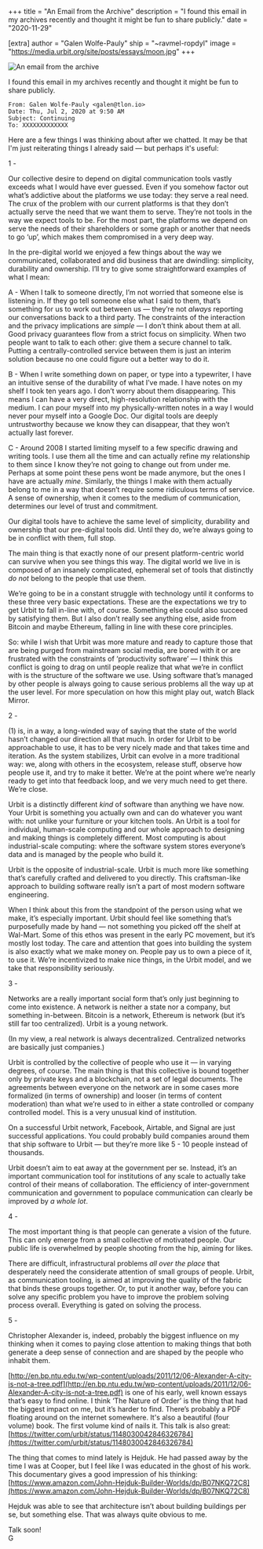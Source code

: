 +++
title = "An Email from the Archive"
description = "I found this email in my archives recently and thought it might be fun to share publicly."
date = "2020-11-29"

[extra]
author = "Galen Wolfe-Pauly"
ship = "~ravmel-ropdyl"
image = "https://media.urbit.org/site/posts/essays/moon.jpg"
+++

![An email from the archive](https://media.urbit.org/site/posts/essays/moon.jpg)

I found this email in my archives recently and thought it might be fun to share publicly.

```
From: Galen Wolfe-Pauly <galen@tlon.io>
Date: Thu, Jul 2, 2020 at 9:50 AM
Subject: Continuing
To: XXXXXXXXXXXXX
```

Here are a few things I was thinking about after we chatted. It may be that I'm just reiterating things I already said — but perhaps it's useful:

1 -

Our collective desire to depend on digital communication tools vastly exceeds what I would have ever guessed. Even if you somehow factor out what’s addictive about the platforms we use today: they serve a real need. The crux of the problem with our current platforms is that they don’t actually serve the need that we want them to serve. They’re not tools in the way we expect tools to be. For the most part, the platforms we depend on serve the needs of their shareholders or some graph or another that needs to go ‘up’, which makes them compromised in a very deep way.

In the pre-digital world we enjoyed a few things about the way we communicated, collaborated and did business that are dwindling: simplicity, durability and ownership. I’ll try to give some straightforward examples of what I mean:

A - When I talk to someone directly, I’m not worried that someone else is listening in. If they go tell someone else what I said to them, that’s something for us to work out between us — they’re not _always_ reporting our conversations back to a third party. The constraints of the interaction and the privacy implications are _simple_ — I don’t think about them at all. Good privacy guarantees flow from a strict focus on simplicity. When two people want to talk to each other: give them a secure channel to talk. Putting a centrally-controlled service between them is just an interim solution because no one could figure out a better way to do it.

B - When I write something down on paper, or type into a typewriter, I have an intuitive sense of the durability of what I’ve made. I have notes on my shelf I took ten years ago. I don’t worry about them disappearing. This means I can have a very direct, high-resolution relationship with the medium. I can pour myself into my physically-written notes in a way I would never pour myself into a Google Doc. Our digital tools are deeply untrustworthy because we know they can disappear, that they won’t actually last forever.

C - Around 2008 I started limiting myself to a few specific drawing and writing tools. I use them all the time and can actually refine my relationship to them since I know they’re not going to change out from under me. Perhaps at some point these pens wont be made anymore, but the ones I have are actually _mine_. Similarly, the things I make with them actually belong to me in a way that doesn’t require some ridiculous terms of service. A sense of ownership, when it comes to the medium of communication, determines our level of trust and commitment.

Our digital tools have to achieve the same level of simplicity, durability and ownership that our pre-digital tools did. Until they do, we’re always going to be in conflict with them, full stop.

The main thing is that exactly none of our present platform-centric world can survive when you see things this way. The digital world we live in is composed of an insanely complicated, ephemeral set of tools that distinctly _do not_ belong to the people that use them.

We’re going to be in a constant struggle with technology until it conforms to these three very basic expectations. These are the expectations we try to get Urbit to fall in-line with, of course. Something else could also succeed by satisfying them. But I also don’t really see anything else, aside from Bitcoin and maybe Ethereum, falling in line with these core principles.

So: while I wish that Urbit was more mature and ready to capture those that are being purged from mainstream social media, are bored with it or are frustrated with the constraints of ‘productivity software’ — I think this conflict is going to drag on until people realize that what we’re in conflict with is the structure of the software we use. Using software that’s managed by other people is always going to cause serious problems all the way up at the user level. For more speculation on how this might play out, watch Black Mirror.

2 -

(1) is, in a way, a long-winded way of saying that the state of the world hasn’t changed our direction all that much. In order for Urbit to be approachable to use, it has to be very nicely made and that takes time and iteration. As the system stabilizes, Urbit can evolve in a more traditional way: we, along with others in the ecosystem, release stuff, observe how people use it, and try to make it better. We’re at the point where we’re nearly ready to get into that feedback loop, and we very much need to get there. We’re close.

Urbit is a distinctly different _kind_ of software than anything we have now. Your Urbit is something you actually own and can do whatever you want with: not unlike your furniture or your kitchen tools. An Urbit is a tool for individual, human-scale computing and our whole approach to designing and making things is completely different. Most computing is about industrial-scale computing: where the software system stores everyone’s data and is managed by the people who build it.

Urbit is the opposite of industrial-scale. Urbit is much more like something that’s carefully crafted and delivered to you directly. This craftsman-like approach to building software really isn’t a part of most modern software engineering.

When I think about this from the standpoint of the person using what we make, it’s especially important. Urbit should feel like something that’s purposefully made by hand — not something you picked off the shelf at Wal-Mart. Some of this ethos was present in the early PC movement, but it’s mostly lost today. The care and attention that goes into building the system is also exactly what we make money on. People pay us to own a piece of it, to use it. We’re incentivized to make nice things, in the Urbit model, and we take that responsibility seriously.

3 -

Networks are a really important social form that’s only just beginning to come into existence. A network is neither a state nor a company, but something in-between. Bitcoin is a network, Ethereum is network (but it’s still far too centralized). Urbit is a young network.

(In my view, a real network is always decentralized. Centralized networks are basically just companies.)

Urbit is controlled by the collective of people who use it — in varying degrees, of course. The main thing is that this collective is bound together only by private keys and a blockchain, not a set of legal documents. The agreements between everyone on the network are in some cases more formalized (in terms of ownership) and looser (in terms of content moderation) than what we’re used to in either a state controlled or company controlled model. This is a very unusual kind of institution.

On a successful Urbit network, Facebook, Airtable, and Signal are just successful applications. You could probably build companies around them that ship software to Urbit — but they’re more like 5 - 10 people instead of thousands.

Urbit doesn’t aim to eat away at the government per se. Instead, it’s an important communication tool for institutions of any scale to actually take control of their means of collaboration. The efficiency of inter-government communication and government to populace communication can clearly be improved by _a whole lot_.

4 -

The most important thing is that people can generate a vision of the future. This can only emerge from a small collective of motivated people. Our public life is overwhelmed by people shooting from the hip, aiming for likes.

There are difficult, infrastructural problems _all over the place_ that desperately need the considerate attention of small groups of people. Urbit, as communication tooling, is aimed at improving the quality of the fabric that binds these groups together. Or, to put it another way, before you can solve any specific problem you have to improve the problem solving process overall. Everything is gated on solving the process.

5 -

Christopher Alexander is, indeed, probably the biggest influence on my thinking when it comes to paying close attention to making things that both generate a deep sense of connection and are shaped by the people who inhabit them.

[http://en.bp.ntu.edu.tw/wp-content/uploads/2011/12/06-Alexander-A-city-is-not-a-tree.pdf](http://en.bp.ntu.edu.tw/wp-content/uploads/2011/12/06-Alexander-A-city-is-not-a-tree.pdf) is one of his early, well known essays that’s easy to find online. I think ‘The Nature of Order’ is the thing that had the biggest impact on me, but it’s harder to find. There’s probably a PDF floating around on the internet somewhere. It's also a beautiful (four volume) book. The first volume kind of nails it. This talk is also great: [https://twitter.com/urbit/status/1148030042846326784](https://twitter.com/urbit/status/1148030042846326784)

The thing that comes to mind lately is Hejduk. He had passed away by the time I was at Cooper, but I feel like I was educated in the ghost of his work. This documentary gives a good impression of his thinking: [https://www.amazon.com/John-Hejduk-Builder-Worlds/dp/B07NKQ72C8](https://www.amazon.com/John-Hejduk-Builder-Worlds/dp/B07NKQ72C8)

Hejduk was able to see that architecture isn’t about building buildings per se, but something else. That was always quite obvious to me.

Talk soon!  
G
